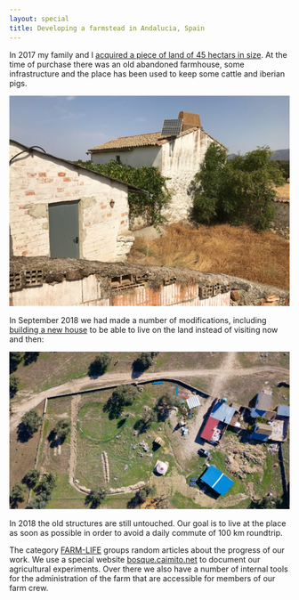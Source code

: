 ```yaml
---
layout: special
title: Developing a farmstead in Andalucia, Spain
---
```

In 2017 my family and I [acquired a piece of land of 45 hectars in size](/2017/10/02/new-farm-in-andalucia.html). At the time of purchase there was an old abandoned farmhouse, some infrastructure and the place has been used to keep some cattle and iberian pigs.

![](/img/posts/2017-10-03/Finca-2017-08-25-12-04-33.jpg)

In September 2018 we had made a number of modifications, including [building a new house](/house/) to be able to live on the land instead of visiting now and then:

![Andalucia Farmstead 2018](/img/posts/andalucia-farmstead-2018.jpg)

In 2018 the old structures are still untouched. Our goal is to live at the place as soon as possible in order to avoid a daily commute of 100 km roundtrip.

The category [FARM-LIFE](/category/farm-life.html) groups random articles about the progress of our work. We use a special website [bosque.caimito.net](http://bosque.caimito.net) to document our agricultural experiments. Over there we also have a number of internal tools for the administration of the farm that are accessible for members of our farm crew.

